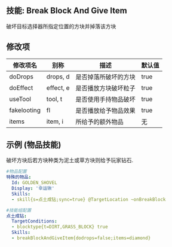 技能: Break Block And Give Item
--------------------------

破坏目标选择器所指定位置的方块并掉落该方块

修改项
----------

| 修改项名 | 别称    | 描述                                                                                                    | 默认值 |
|-----------|------------|----------------------------------------------------------------------------------------------------------------|---------------|
| doDrops   | drops, d | 是否掉落所破坏的方块 | true          |
| doEffect  | effect, e | 是否播放方块破坏粒子 | true |
| useTool   | tool, t | 是否使用手持物品破坏 | true |
| fakelooting | fl | 是否播放给予物品效果 | true |
| items | item, i | 所给予的额外物品 | 无 |

示例 (物品技能)
--------

破坏方块后若方块种类为泥土或草方块则给予玩家钻石.
```yaml
#物品配置
特殊的物品:
  Id: GOLDEN_SHOVEL
  Display: '幸运锹'
  Skills:
  - skill{s=点土成钻;sync=true} @TargetLocation ~onBreakBlock

#技能组配置
点土成钻:
  TargetConditions:
  - blocktype{t=DIRT,GRASS_BLOCK} true
  Skills:
  - breakBlockAndGiveItem{dodrops=false;items=diamond}
```